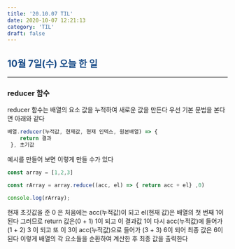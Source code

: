 ```yaml
---
title: '20.10.07 TIL'
date: 2020-10-07 12:21:13
category: 'TIL'
draft: false
---
```

## <span style="color : #184C88 ">10월 7일(수) 오늘 한 일</span>

***

### reducer 함수

reducer 함수는 배열의 요소 값을 누적하여 새로운 값을 만든다 우선 기본 문법을 본다면 아래와 같다

```jsx
배열.reducer(누적값, 현재값, 현재 인덱스, 원본배열) => {
	return 결과
 }, 초기값
```

예시를 만들어 보면 이렇게 만들 수가 있다

```jsx
const array = [1,2,3]

const rArray = array.reduce((acc, el) => { return acc + el} ,0)

console.log(rArray);
```

 현재 초깃값을 준 0 은 처음에는 acc(누적값)이 되고 el(현재 값)은 배열의 첫 번째 1이 된다 그러므로 return 값은(0 + 1) 1이 되고 이 결과값 1이 다시 acc(누적값)에 들어가 (1 + 2) 3 이 되고 또 이 3이 acc(누적값)으로 들어가 (3 + 3) 6이 되어 최종 값은 6이 된다 이렇게 배열의 각 요소들을 순환하여 계산한 후 최종 값을 출력한다
